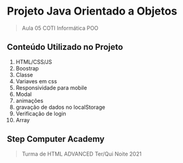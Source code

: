 # Projeto Java Orientado a Objetos
> Aula 05 COTI Informática POO
## Conteúdo Utilizado no Projeto
1. HTML/CSS/JS
2. Boostrap
3. Classe
4. Variaves em css
5. Responsividade para mobile 
6. Modal
7. animações 
8. gravação de dados no localStorage
9. Verificação de login 
10. Array
## Step Computer Academy
> Turma de HTML ADVANCED Ter/Qui Noite 2021
